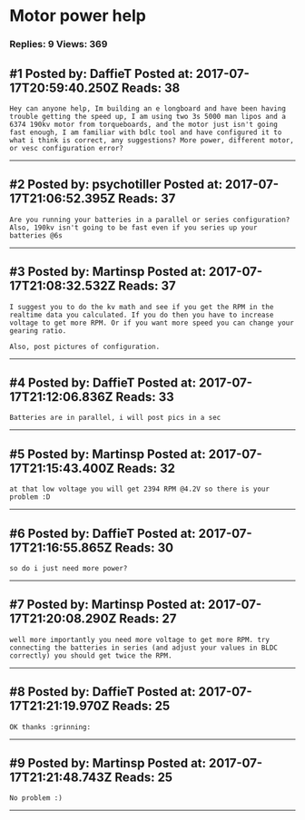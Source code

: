 # Motor power help

### Replies: 9 Views: 369

## \#1 Posted by: DaffieT Posted at: 2017-07-17T20:59:40.250Z Reads: 38

```
Hey can anyone help, Im building an e longboard and have been having trouble getting the speed up, I am using two 3s 5000 man lipos and a 6374 190kv motor from torqueboards, and the motor just isn't going fast enough, I am familiar with bdlc tool and have configured it to what i think is correct, any suggestions? More power, different motor, or vesc configuration error?
```

---
## \#2 Posted by: psychotiller Posted at: 2017-07-17T21:06:52.395Z Reads: 37

```
Are you running your batteries in a parallel or series configuration? Also, 190kv isn't going to be fast even if you series up your batteries @6s
```

---
## \#3 Posted by: Martinsp Posted at: 2017-07-17T21:08:32.532Z Reads: 37

```
I suggest you to do the kv math and see if you get the RPM in the realtime data you calculated. If you do then you have to increase voltage to get more RPM. Or if you want more speed you can change your gearing ratio.

Also, post pictures of configuration.
```

---
## \#4 Posted by: DaffieT Posted at: 2017-07-17T21:12:06.836Z Reads: 33

```
Batteries are in parallel, i will post pics in a sec
```

---
## \#5 Posted by: Martinsp Posted at: 2017-07-17T21:15:43.400Z Reads: 32

```
at that low voltage you will get 2394 RPM @4.2V so there is your problem :D
```

---
## \#6 Posted by: DaffieT Posted at: 2017-07-17T21:16:55.865Z Reads: 30

```
so do i just need more power?
```

---
## \#7 Posted by: Martinsp Posted at: 2017-07-17T21:20:08.290Z Reads: 27

```
well more importantly you need more voltage to get more RPM. try connecting the batteries in series (and adjust your values in BLDC correctly) you should get twice the RPM.
```

---
## \#8 Posted by: DaffieT Posted at: 2017-07-17T21:21:19.970Z Reads: 25

```
OK thanks :grinning:
```

---
## \#9 Posted by: Martinsp Posted at: 2017-07-17T21:21:48.743Z Reads: 25

```
No problem :)
```

---
